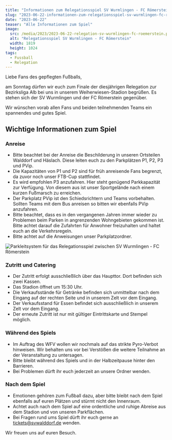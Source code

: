 ```yaml
---
title: "Informationen zum Relegationsspiel SV Wurmlingen - FC Römerstein"
slug: "2023-06-22-informationen-zum-relegationsspiel-sv-wurmlingen-fc-roemerstein"
date: "2023-06-22"
teaser: "Alle Informationen zum Spiel"
image:
  src: /media/2023/2023-06-22-relegation-sv-wurmlingen-fc-roemerstein.png
  alt: "Relegationsspiel SV Wurmlingen - FC Römerstein"
  width: 1819
  height: 1024
tags:
  - Fussball
  - Relegation
---
```

Liebe Fans des gepflegten Fußballs,

am Sonntag dürfen wir euch zum Finale der diesjährigen Relegation zur Bezirksliga Alb bei uns in unserem Weiherwiesen-Stadion begrüßen. Es stehen sich der SV Wurmlingen und der FC Römerstein gegenüber.

Wir wünschen vorab allen Fans und beiden teilnehmenden Teams ein spannendes und gutes Spiel.

## Wichtige Informationen zum Spiel

### Anreise

- Bitte beachtet bei der Anreise die Beschilderung in unseren Ortsteilen Walddorf und Häslach. Diese leiten euch zu den Parkplätzen P1, P2, P3 und PVip.
- Die Kapazitäten von P1 und P2 sind für früh anreisende Fans begrenzt, da zuvor noch unser FTB-Cup stattfindet.
- Es wird empfohlen P3 anzufahren. Hier steht genügend Parkkapazität zur Verfügung. Von diesem aus ist unser Sportgelände nach einem kurzen Fußmarsch zu erreichen.
- Der Parkplatz PVip ist den Schiedsrichtern und Teams vorbehalten. Sollten Teams mit dem Bus anreisen so bitten wir ebenfalls PVip anzufahren.
- Bitte beachtet, dass es in den vergangenen Jahren immer wieder zu Problemen beim Parken in angrenzenden Wohngebieten gekommen ist. Bitte achtet darauf die Zufahrten für Anwohner freizuhalten und haltet euch an die Verkehrsregeln.
- Bitte achtet auf die Anweisungen unser Parkplatzordner.

![Parkleitsystem für das Relegationsspiel zwischen SV Wurmlingen - FC Römerstein](/media/2023/2023-06-22-relegation-parkleitsystem.png)

### Zutritt und Catering

- Der Zutritt erfolgt ausschließlich über das Haupttor. Dort befinden sich zwei Kassen.
- Das Stadion öffnet um 15:30 Uhr.
- Die Verkaufsstände für Getränke befinden sich unmittelbar nach dem Eingang auf der rechten Seite und in unserem Zelt vor dem Eingang.
- Der Verkaufsstand für Essen befindet sich ausschließlich in unserem Zelt vor dem Eingang.
- Der erneute Zutritt ist nur mit gültiger Eintrittskarte und Stempel möglich.

### Während des Spiels

- Im Auftrag des WFV wollen wir nochmals auf das strikte Pyro-Verbot hinweisen. Wir behalten uns vor bei Verstößen die weitere Teilnahme an der Veranstaltung zu untersagen.
- Bitte bleibt während des Spiels und in der Halbzeitpause hinter den Barrieren.
- Bei Problemen dürft ihr euch jederzeit an unsere Ordner wenden.

### Nach dem Spiel

- Emotionen gehören zum Fußball dazu, aber bitte bleibt nach dem Spiel ebenfalls auf euren Plätzen und stürmt nicht den Innenraum.
- Achtet auch nach dem Spiel auf eine ordentliche und ruhige Abreise aus dem Stadion und von unseren Parkflächen.
- Bei Fragen rund ums Spiel dürft ihr euch gerne an [tickets@svwalddorf.de](mailto:tickets@svwalddorf.de) wenden.

Wir freuen uns auf euren Besuch.
